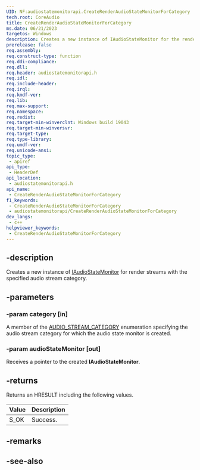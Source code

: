 ```yaml
---
UID: NF:audiostatemonitorapi.CreateRenderAudioStateMonitorForCategory
tech.root: CoreAudio
title: CreateRenderAudioStateMonitorForCategory
ms.date: 06/21/2023
targetos: Windows
description: Creates a new instance of IAudioStateMonitor for the render streams with the specified audio category.
prerelease: false
req.assembly: 
req.construct-type: function
req.ddi-compliance: 
req.dll: 
req.header: audiostatemonitorapi.h
req.idl: 
req.include-header: 
req.irql: 
req.kmdf-ver: 
req.lib: 
req.max-support: 
req.namespace: 
req.redist: 
req.target-min-winverclnt: Windows build 19043
req.target-min-winversvr: 
req.target-type: 
req.type-library: 
req.umdf-ver: 
req.unicode-ansi: 
topic_type:
 - apiref
api_type:
 - HeaderDef
api_location:
 - audiostatemonitorapi.h
api_name:
 - CreateRenderAudioStateMonitorForCategory
f1_keywords:
 - CreateRenderAudioStateMonitorForCategory
 - audiostatemonitorapi/CreateRenderAudioStateMonitorForCategory
dev_langs:
 - c++
helpviewer_keywords:
 - CreateRenderAudioStateMonitorForCategory
---
```


## -description

Creates a new instance of [IAudioStateMonitor](nn-audiostatemonitorapi-iaudiostatemonitor.md) for render streams with the specified audio stream category.

## -parameters

### -param category [in]

A member of the [AUDIO_STREAM_CATEGORY](/windows/win32/api/audiosessiontypes/ne-audiosessiontypes-audio_stream_category) enumeration specifying the audio stream category for which the audio state monitor is created.

### -param audioStateMonitor [out]

Receives a pointer to the created **IAudioStateMonitor**.

## -returns

Returns an HRESULT including the following values.

| Value | Description |
|-------|-------------|
| S_OK  | Success.    |

## -remarks

## -see-also

